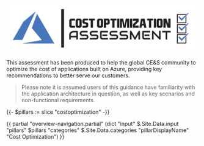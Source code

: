 [![Cost Optimization Assessment](/templates/media/costoptimization-icon.png "Cost Optimization Assessment")](#)

This assessment has been produced to help the global CE&S community to optimize the cost of applications built on Azure, providing key recommendations to better serve our customers.

> Please note it is assumed users of this guidance have familiarity with the application architecture in question, as well as key scenarios and non-functional requirements.

{{- $pillars := slice "costoptimization" -}}

{{ partial "overview-navigation.partial" (dict "input" $.Site.Data.input "pillars" $pillars "categories" $.Site.Data.categories "pillarDisplayName" "Cost Optimization") }}